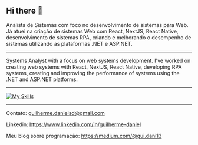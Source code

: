 ## Hi there 👋


Analista de Sistemas com foco no desenvolvimento de sistemas para Web. Já atuei na criação de sistemas Web com React, NextJS, React Native, desenvolvimento de sistemas RPA, criando e melhorando o desempenho de sistemas utilizando as plataformas .NET e ASP.NET.

---

Systems Analyst with a focus on web systems development. I've worked on creating web systems with React, NextJS, React Native, developing RPA systems, creating and improving the performance of systems using the .NET and ASP.NET platforms.

---

[![My Skills](https://skillicons.dev/icons?i=js,html,css,ts,react,nextjs,tailwindcss,bootstrap,docker,postgres)](https://skillicons.dev)

---

Contato:
guilherme.danielsd@gmail.com

Linkedin:
https://www.linkedin.com/in/guilherme-daniel

Meu blog sobre programação:
https://medium.com/@gui.dani13
